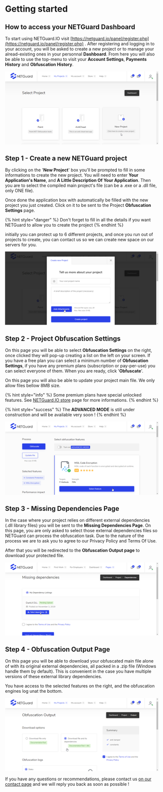 # Getting started

## How to access your NETGuard Dashboard

To start using NETGuard.IO visit [https://netguard.io/panel/register.php](https://netguard.io/panel/register.php) . After registering and logging in to your account, you will be asked to create a new project or to manage your alread-existing ones in your personnal **Dashboard**. From here you will also be able to use the top-menu to visit your **Account Settings**, **Payments History** and **Obfuscation History**.

![Over your mouse on the &apos;New Project&apos; box to create a new project](.gitbook/assets/001%20%281%29.png)

## Step 1 - Create a new NETGuard project

By clicking on the '**New Project**' box you'll be prompted to fill in some informations to create the new project. You will need to enter **Your Application's Name**, and **A Little Description Of Your Application**. Then you are to select the compiled main project's file \(can be a .exe or a .dll file, only ONE file\).   
  
Once done the application box with automatically be filled with the new project you just created. Click on it to be sent to the Project **Obfuscation Settings** page.

{% hint style="danger" %}
Don't forget to fill in all the details if you want NETGuard to allow you to create the project
{% endhint %}

initially you can protect up to 6 different projects, and once you run out of projects to create, you can contact us so we can create new space on our servers for you.

![Fill in the information needed for your future project and select the main file](.gitbook/assets/002.png)

## Step 2 - Project Obfuscation Settings

On this page you will be able to select **Obfuscation Settings** on the right, once clicked they will pop-up creating a list on the left on your screen. If you have a free plan you can select a minimum number of **Obfuscation Settings**, if you have any premium plans \(subscription or pay-per-use\) you can select everyone of them. When you are ready, click '**Obfuscate**'.

On this page you will also be able to update your project main file. We only allow files bellow 8MB size.

{% hint style="info" %}
Some premium plans have special unlocked features. See [NETGuard.IO store](https://netguard.io/store.php) page for more informations.
{% endhint %}

{% hint style="success" %}
The **ADVANCED MODE** is still under construction and will be available very soon !
{% endhint %}

![Select which settings you want to apply on your file](.gitbook/assets/003.png)

## **Step 3 - Missing Dependencies Page**

In the case where your project relies on different external dependencies \(.dll library files\) you will be sent to the **Missing Dependencies Page**. On this page, you are only asked to select those external dependencies files so NETGuard can process the obfuscation task. Due to the nature of the process we are to ask you to agree to our Privacy Policy and Terms Of Use.

After that you will be redirected to the **Obfuscation Output page** to download your protected file.

![Select your external dll files and accept our TOS/PP, and then click &apos;upload dependencies&apos;](.gitbook/assets/004.png)

## Step 4 - Obfuscation Output Page

On this page you will be able to download your obfuscated main file alone of with its original external dependencies, all packed in a .zip file \(Windows handle them by default\). This is convenient in the case you have multiple versions of these external library dependencies.

You have access to the selected features on the right, and the obfuscation engines log unat the bottom.

![Download your protected file alone or including its external dependencies ](.gitbook/assets/005.png)

If you have any questions or recommendations, please contact us [on our contact page](https://netguard.io/contact.php) and we will reply you back as soon as possible !

